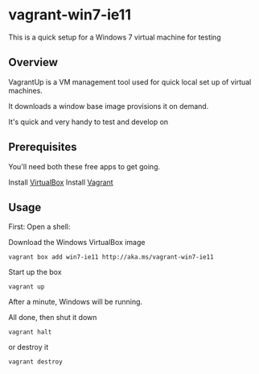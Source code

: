 # vagrant-win7-ie11

This is a quick setup for a Windows 7 virtual machine for testing

## Overview

VagrantUp is a VM management tool used for quick local set up of virtual machines.

It downloads a window base image provisions it on demand.

It's quick and very handy to test and develop on

## Prerequisites

You'll need both these free apps to get going.

Install [VirtualBox](https://www.virtualbox.org/wiki/Downloads)
Install [Vagrant](https://www.vagrantup.com/)


## Usage

First: Open a shell:

Download the Windows VirtualBox image
```
vagrant box add win7-ie11 http://aka.ms/vagrant-win7-ie11
```

Start up the box
```
vagrant up
```

After a minute, Windows will be running.

All done, then shut it down
```
vagrant halt
```
or destroy it
```
vagrant destroy
```
